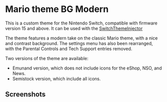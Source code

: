 # Mario theme BG Modern

This is a custom theme for the Nintendo Switch, compatible with firmware version 15 and above. It can be used with the [SwitchThemeInjector](https://github.com/exelix11/SwitchThemeInjector)

The theme features a modern take on the classic Mario theme, with a nice and contrast background. The settings menu has also been rearranged, with the Parental Controls and Tech Support entries removed.

Two versions of the theme are available:

* Emunand version, which does not include icons for the eShop, NSO, and News.
* Semistock version, which include all icons.

## Screenshots


